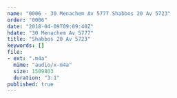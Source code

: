 ```yaml
---
name: "0006 - 30 Menachem Av 5777 Shabbos 20 Av 5723"
order: "0006"
date: "2018-04-09T09:09:40Z"
hdate: "30 Menachem Av 5777"
title: "Shabbos 20 Av 5723"
keywords: []
file:
- ext: ".m4a"
  mime: "audio/x-m4a"
  size: 1509803
  duration: "3:1"
published: true
---
```


